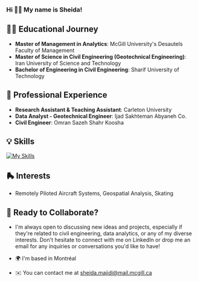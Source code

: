 ### Hi 👋🏻 My name is Sheida!

## 👩‍🎓 Educational Journey
- **Master of Management in Analytics**: McGill University's Desautels Faculty of Management
- **Master of Science in Civil Engineering (Geotechnical Engineering)**: Iran University of Science and Technology 
- **Bachelor of Engineering in Civil Engineering**: Sharif University of Technology


## 💼 Professional Experience
- **Research Assistant & Teaching Assistant**: Carleton University
- **Data Analyst - Geotechnical Engineer**: Ijad Sakhteman Abyaneh Co.
- **Civil Engineer**: Omran Sazeh Shahr Koosha


## 💡 Skills
[![My Skills](https://skillicons.dev/icons?i=py,mysql,r,matlab,latex,cpp,html&theme=light)](https://skillicons.dev)

## 🛼 Interests
- Remotely Piloted Aircraft Systems, Geospatial Analysis, Skating


## 🌟 Ready to Collaborate?
- I'm always open to discussing new ideas and projects, especially if they're related to civil engineering, data analytics, or any of my diverse interests. Don't hesitate to connect with me on LinkedIn or drop me an email for any inquiries or conversations you'd like to have!

  
- 🌍 I'm based in Montréal
- ✉️ You can contact me at sheida.majidi@mail.mcgill.ca

